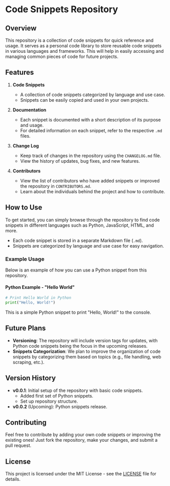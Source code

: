 # Code Snippets Repository

## Overview

This repository is a collection of code snippets for quick reference and usage. It serves as a personal code library to store reusable code snippets in various languages and frameworks. This will help in easily accessing and managing common pieces of code for future projects.

## Features

1. **Code Snippets**

   - A collection of code snippets categorized by language and use case.
   - Snippets can be easily copied and used in your own projects.

2. **Documentation**

   - Each snippet is documented with a short description of its purpose and usage.
   - For detailed information on each snippet, refer to the respective `.md` files.

3. **Change Log**

   - Keep track of changes in the repository using the `CHANGELOG.md` file.
   - View the history of updates, bug fixes, and new features.

4. **Contributors**

   - View the list of contributors who have added snippets or improved the repository in `CONTRIBUTORS.md`.
   - Learn about the individuals behind the project and how to contribute.

## How to Use

To get started, you can simply browse through the repository to find code snippets in different languages such as Python, JavaScript, HTML, and more.

- Each code snippet is stored in a separate Markdown file (`.md`).
- Snippets are categorized by language and use case for easy navigation.

### Example Usage

Below is an example of how you can use a Python snippet from this repository.

#### Python Example - "Hello World"

```python
# Print Hello World in Python
print("Hello, World!")
```

This is a simple Python snippet to print "Hello, World!" to the console.

## Future Plans

- **Versioning**: The repository will include version tags for updates, with Python code snippets being the focus in the upcoming releases.
- **Snippets Categorization**: We plan to improve the organization of code snippets by categorizing them based on topics (e.g., file handling, web scraping, etc.).

## Version History

- **v0.0.1**: Initial setup of the repository with basic code snippets.
  - Added first set of Python snippets.
  - Set up repository structure.
- **v0.0.2** (Upcoming): Python snippets release.

## Contributing

Feel free to contribute by adding your own code snippets or improving the existing ones! Just fork the repository, make your changes, and submit a pull request.

## License

This project is licensed under the MIT License - see the [LICENSE](LICENSE) file for details.
